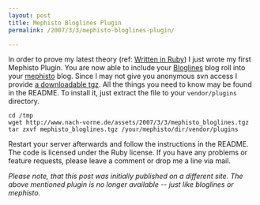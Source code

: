```yaml
---
layout: post
title: Mephisto Bloglines Plugin
permalink: /2007/3/3/mephisto-bloglines-plugin/

---
```


In order to prove my latest theory (ref: <a
href="/2007/3/1/written-in-ruby">Written in Ruby</a>) I just wrote my first
Mephisto Plugin. You are now able to include your <a
href="http://www.bloglines.com">Bloglines</a> blog roll into your <a
href="http://www.mephistoblog.com">mephisto</a> blog. Since I may not give you
anonymous svn access I provide <a
href="http://www.nach-vorne.de/assets/2007/3/3/mephisto_bloglines.tgz">a
downloadable tgz</a>. All the things you need to know may be found in the
README. To install it, just extract the file to your <code>vendor/plugins</code>
directory.

    cd /tmp
    wget http://www.nach-vorne.de/assets/2007/3/3/mephisto_bloglines.tgz
    tar zxvf mephisto_bloglines.tgz /your/mephisto/dir/vendor/plugins

Restart your server afterwards and follow the instructions in the README. The
code is licensed under the Ruby license. If you have any problems or feature
requests, please leave a comment or drop me a line via mail.

<em>Please note, that this post was initially published on a different site. The
above mentioned plugin is no longer available -- just like bloglines or
mephisto.</em>
